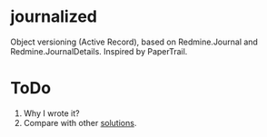 # journalized
Object versioning (Active Record), based on Redmine.Journal and Redmine.JournalDetails. Inspired by PaperTrail.

# ToDo

1. Why I wrote it?
2. Compare with other [solutions](https://www.ruby-toolbox.com/categories/Active_Record_Versioning).
